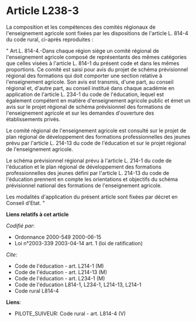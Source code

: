 # Article L238-3

La composition et les compétences des comités régionaux de l'enseignement agricole sont fixées par les dispositions de
l'article L. 814-4 du code rural, ci-après reproduites : 

" Art.L. 814-4.-Dans chaque région siège un comité régional de l'enseignement agricole composé de représentants des mêmes
catégories que celles visées à l'article L. 814-1 du présent code et dans les mêmes proportions. Ce comité est saisi pour
avis du projet de schéma prévisionnel régional des formations qui doit comporter une section relative à l'enseignement
agricole. Son avis est transmis, d'une part, au conseil régional et, d'autre part, au conseil institué dans chaque académie
en application de l'article L. 234-1 du code de l'éducation, lequel est également compétent en matière d'enseignement
agricole public et émet un avis sur le projet régional de schéma prévisionnel des formations de l'enseignement agricole et
sur les demandes d'ouverture des établissements privés. 

Le comité régional de l'enseignement agricole est consulté sur le projet de plan régional de développement des formations
professionnelles des jeunes prévu par l'article L. 214-13 du code de l'éducation et sur le projet régional de l'enseignement
agricole. 

Le schéma prévisionnel régional prévu à l'article L. 214-1 du code de l'éducation et le plan régional de développement des
formations professionnelles des jeunes défini par l'article L. 214-13 du code de l'éducation prennent en compte les
orientations et objectifs du schéma prévisionnel national des formations de l'enseignement agricole. 

Les modalités d'application du présent article sont fixées par décret en Conseil d'Etat. "

**Liens relatifs à cet article**

_Codifié par_:

  - Ordonnance 2000-549 2000-06-15
  - Loi n°2003-339 2003-04-14 art. 1 (loi de ratification)

_Cite_:

  - Code de l'éducation - art. L214-1 (M)
  - Code de l'éducation - art. L214-13 (M)
  - Code de l'éducation - art. L234-1 (M)
  - Code de l'éducation L814-1, L234-1, L214-13, L214-1
  - Code rural L814-4

**Liens**:

  - PILOTE_SUIVEUR: Code rural - art. L814-4 (V)
